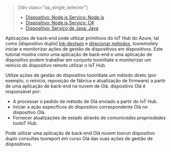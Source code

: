 > [!div class="op_single_selector"]
> * [Dispositivo: Node.js Serviço: Node.js](../articles/iot-hub/iot-hub-node-node-device-management-get-started.md)
> * [Dispositivo: Node.js Serviço: C#](../articles/iot-hub/iot-hub-csharp-node-device-management-get-started.md)
> * [Dispositivo: Serviço de Java: Java](../articles/iot-hub/iot-hub-java-java-device-management-getstarted.md)

Aplicações de back-end pode utilizar primitivos do IoT Hub do Azure, tal como [dispositivo duplo] [ lnk-devtwin] e [direcionar métodos][lnk-c2dmethod], tooremotely iniciar e monitorizar ações de gestão de dispositivos em dispositivos. Este tutorial mostra como uma aplicação de back-end e uma aplicação de dispositivo podem trabalhar em conjunto tooinitiate e monitorizar um reinício do dispositivo remoto utilizar o IoT Hub.

Utilize ações de gestão do dispositivo tooinitiate um método direto (por exemplo, o reinício, reposição de fábrica e atualização de firmware) a partir de uma aplicação de back-end na nuvem de Olá. dispositivo Olá é responsável por:

* A processar o pedido de método de Olá enviado a partir do IoT Hub.
* Iniciar a ação específicos do dispositivo correspondente Olá no dispositivo Olá.
* Fornecer atualizações de estado através de *comunicadas propriedades* tooIoT Hub.

Pode utilizar uma aplicação de back-end Olá nuvem toorun dispositivo duplo consultas tooreport em curso Olá das suas ações de gestão de dispositivos.

[lnk-devtwin]: ../articles/iot-hub/iot-hub-devguide-device-twins.md
[lnk-c2dmethod]: ../articles/iot-hub/iot-hub-devguide-direct-methods.md
